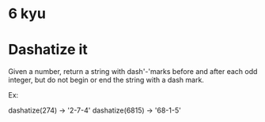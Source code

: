6 kyu
===========================================
Dashatize it
===========================================

Given a number, return a string with dash'-'marks before and after each odd integer, but do not begin or end the string with a dash mark.

Ex:

dashatize(274) -> '2-7-4'
dashatize(6815) -> '68-1-5'
